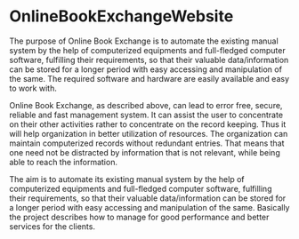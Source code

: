 # OnlineBookExchangeWebsite

The purpose of Online Book Exchange is to automate the existing manual system by
the help of computerized equipments and full-fledged computer software, fulfilling their
requirements, so that their valuable data/information can be stored for a longer period with easy
accessing and manipulation of the same. The required software and hardware are easily
available and easy to work with.

Online Book Exchange, as described above, can lead to error free, secure, reliable and fast
management system. It can assist the user to concentrate on their other activities rather to
concentrate on the record keeping. Thus it will help organization in better utilization of
resources. The organization can maintain computerized records without redundant entries. That
means that one need not be distracted by information that is not relevant, while being able to
reach the information.

The aim is to automate its existing manual system by the help of computerized equipments and
full-fledged computer software, fulfilling their requirements, so that their valuable
data/information can be stored for a longer period with easy accessing and manipulation of the
same. Basically the project describes how to manage for good performance and better services
for the clients.
